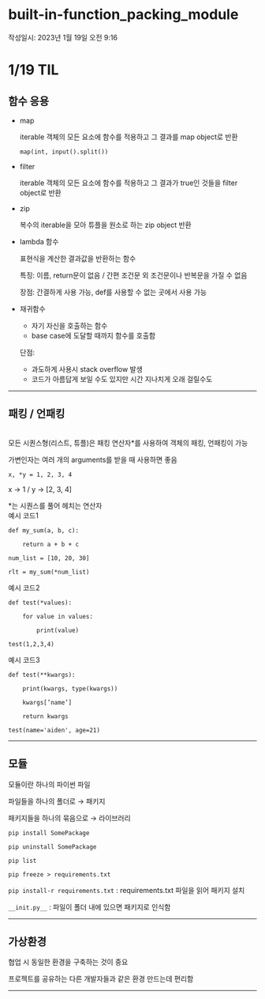 # built-in-function_packing_module


작성일시: 2023년 1월 19일 오전 9:16

# 1/19 TIL

## 함수 응용

- map
    
    iterable 객체의 모든 요소에 함수를 적용하고 그 결과를 map object로 반환
    
    `map(int, input().split())`
    

- filter
    
    iterable 객체의 모든 요소에 함수를 적용하고 그 결과가 true인 것들을 filter object로 반환
    
- zip
    
    복수의 iterable을 모아 튜플을 원소로 하는 zip object 반환
    
    
- lambda 함수
    
    표현식을 계산한 결과값을 반환하는 함수
    
    특징: 이름, return문이 없음 / 간편 조건문 외 조건문이나 반복문을 가질 수 없음
    
    장점:  간결하게 사용 가능, def를 사용할 수 없는 곳에서 사용 가능
    
- 재귀함수
    - 자기 자신을 호출하는 함수
    - base case에 도달할 때까지 함수를 호출함
    
    단점:
    
    - 과도하게 사용시 stack overflow 발생
    - 코드가 아름답게 보일 수도 있지만 시간 지나치게 오래 걸릴수도

---

## 패킹 / 언패킹
\
모든 시퀀스형(리스트, 튜플)은 패킹 연산자*를 사용하여 객체의 패킹, 언패킹이 가능

가변인자는 여러 개의 arguments를 받을 때 사용하면 좋음

`x, *y = 1, 2, 3, 4`

x → 1 / y → [2, 3, 4]

*는 시퀀스를 풀어 헤치는 연산자\
예시 코드1
```
def my_sum(a, b, c):

    return a + b + c

num_list = [10, 20, 30]

rlt = my_sum(*num_list)
```
예시 코드2
```
def test(*values):

    for value in values:

        print(value)

test(1,2,3,4)
```
예시 코드3
```
def test(**kwargs):

    print(kwargs, type(kwargs))

    kwargs[’name’]

    return kwargs

test(name='aiden', age=21)
```


---

## 모듈

모듈이란 하나의 파이썬 파일

파일들을 하나의 폴더로 → 패키지

패키지들을 하나의 묶음으로 → 라이브러리

`pip install SomePackage`

`pip uninstall SomePackage`

`pip list`

`pip freeze > requirements.txt` 

`pip install-r requirements.txt`  : requirements.txt 파일을 읽어 패키지 설치

`__init.py__` : 파일이 폴더 내에 있으면 패키지로 인식함

---

## 가상환경

협업 시 동일한 환경을 구축하는 것이 중요

프로젝트를 공유하는 다른 개발자들과 같은 환경 만드는데 편리함 

---